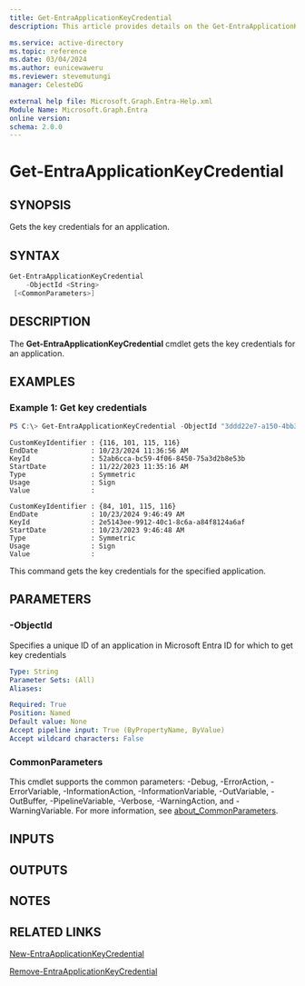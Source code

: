 ```yaml
---
title: Get-EntraApplicationKeyCredential
description: This article provides details on the Get-EntraApplicationKeyCredential command.

ms.service: active-directory
ms.topic: reference
ms.date: 03/04/2024
ms.author: eunicewaweru
ms.reviewer: stevemutungi
manager: CelesteDG

external help file: Microsoft.Graph.Entra-Help.xml
Module Name: Microsoft.Graph.Entra
online version:
schema: 2.0.0
---
```


# Get-EntraApplicationKeyCredential

## SYNOPSIS
Gets the key credentials for an application.

## SYNTAX

```powershell
Get-EntraApplicationKeyCredential 
    -ObjectId <String>
 [<CommonParameters>]
```

## DESCRIPTION
The **Get-EntraApplicationKeyCredential** cmdlet gets the key credentials for an application.

## EXAMPLES

### Example 1: Get key credentials
```powershell
PS C:\> Get-EntraApplicationKeyCredential -ObjectId "3ddd22e7-a150-4bb3-b100-e410dea1cb84"
```

```output
CustomKeyIdentifier : {116, 101, 115, 116}
EndDate             : 10/23/2024 11:36:56 AM
KeyId               : 52ab6cca-bc59-4f06-8450-75a3d2b8e53b
StartDate           : 11/22/2023 11:35:16 AM
Type                : Symmetric
Usage               : Sign
Value               :

CustomKeyIdentifier : {84, 101, 115, 116}
EndDate             : 10/23/2024 9:46:49 AM
KeyId               : 2e5143ee-9912-40c1-8c6a-a84f8124a6af
StartDate           : 10/23/2023 9:46:48 AM
Type                : Symmetric
Usage               : Sign
Value               :
```

This command gets the key credentials for the specified application.

## PARAMETERS

### -ObjectId
Specifies a unique ID of an application in Microsoft Entra ID for which to get key credentials

```yaml
Type: String
Parameter Sets: (All)
Aliases:

Required: True
Position: Named
Default value: None
Accept pipeline input: True (ByPropertyName, ByValue)
Accept wildcard characters: False
```

### CommonParameters
This cmdlet supports the common parameters: -Debug, -ErrorAction, -ErrorVariable, -InformationAction, -InformationVariable, -OutVariable, -OutBuffer, -PipelineVariable, -Verbose, -WarningAction, and -WarningVariable. For more information, see [about_CommonParameters](https://go.microsoft.com/fwlink/?LinkID=113216).

## INPUTS

## OUTPUTS

## NOTES

## RELATED LINKS

[New-EntraApplicationKeyCredential](New-EntraApplicationKeyCredential.md)

[Remove-EntraApplicationKeyCredential](Remove-EntraApplicationKeyCredential.md)

